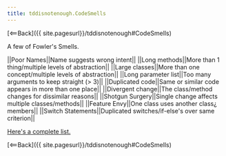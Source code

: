 ```yaml
---
title: tddisnotenough.CodeSmells
---
```

[<==Back]({{ site.pagesurl}}/tddisnotenough#CodeSmells)

A few of Fowler's Smells.

||Poor Names||Name suggests wrong intent||
||Long methods||More than 1 thing/multiple levels of abstraction||
||Large classes||More than one concept/multiple levels of abstraction||
||Long parameter list||Too many arguments to keep straight (> 3)||
||Duplicated code||Same or similar code appears in more than one place||
||Divergent change||The class/method changes for dissimilar reasons||
||Shotgun Surgery||Single change affects multiple classes/methods||
||Feature Envy||One class uses another class¿ members||
||Switch Statements||Duplicated switches/if-else's over same criterion||

[Here's a complete list.](http://c2.com/cgi/wiki?CodeSmell)

[<==Back]({{ site.pagesurl}}/tddisnotenough#CodeSmells)
